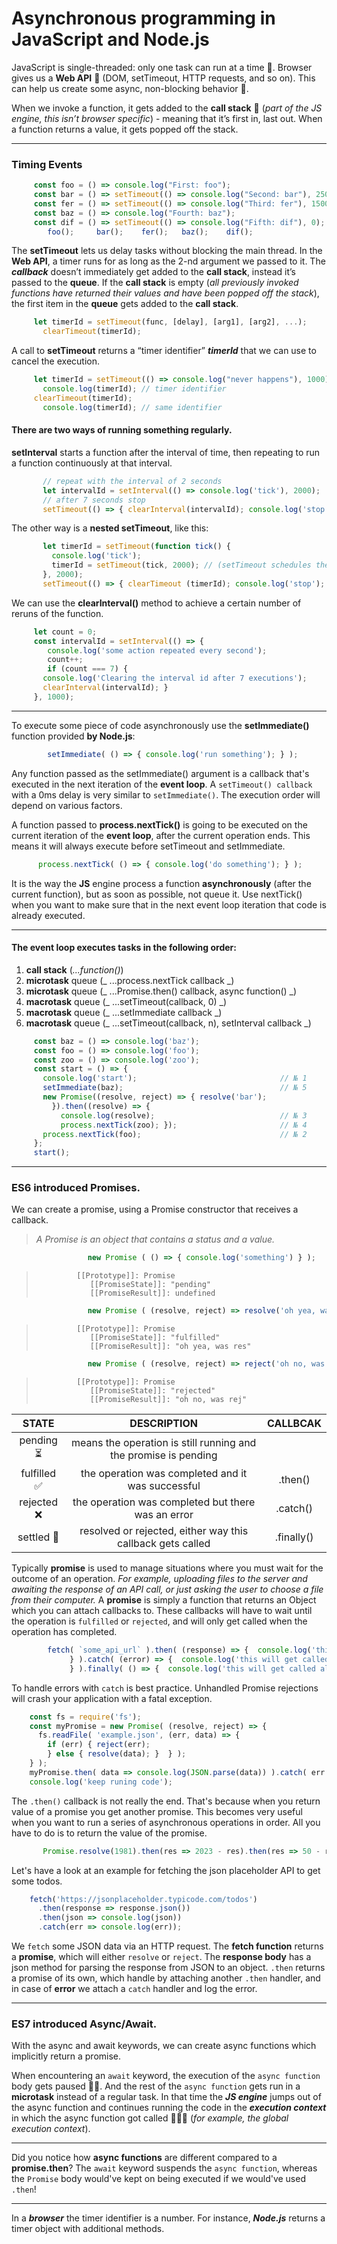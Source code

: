 # Asynchronous programming in JavaScript and Node.js
JavaScript is single-threaded: only one task can run at a time :turkey:. 
Browser gives us a **Web API** :lollipop: (DOM, setTimeout, HTTP requests, and so on). This can help us create some async, non-blocking behavior :eagle:. 

When we invoke a function, it gets added to the **call stack** :waffle: (_part of the JS engine, this isn’t browser specific_) - meaning that it’s first in, last out. When a function returns a value, it gets popped off the stack.<br>
___

### Timing Events
```javascript
     const foo = () => console.log("First: foo");                                 // № 1
     const bar = () => setTimeout(() => console.log("Second: bar"), 2500);        // № 5
     const fer = () => setTimeout(() => console.log("Third: fer"), 1500);         // № 4
     const baz = () => console.log("Fourth: baz");                                // № 2
     const dif = () => setTimeout(() => console.log("Fifth: dif"), 0);            // № 3
	    foo();     bar();    fer();   baz();    dif();      
```

The **setTimeout** lets us delay tasks without blocking the main thread. In the **Web API**, a timer runs for as long as the 2-nd argument we passed to it.
The ***callback*** doesn’t immediately get added to the **call stack**, instead it’s passed to the **queue**.
 If the **call stack** is empty (_all previously invoked functions have returned their values and have been popped off the stack_), the first item in the **queue** gets added to the **call stack**.<br>
```javascript
     let timerId = setTimeout(func, [delay], [arg1], [arg2], ...);
       clearTimeout(timerId);
```

A call to **setTimeout** returns a “timer identifier” ***timerId*** that we can use to cancel the execution.<br>
```javascript
     let timerId = setTimeout(() => console.log("never happens"), 1000);
       console.log(timerId); // timer identifier
     clearTimeout(timerId);
       console.log(timerId); // same identifier
```

#### There are two ways of running something regularly.<br>

**setInterval** starts a function after the interval of time, then repeating to run a function continuously at that interval.<br>
```javascript      
       // repeat with the interval of 2 seconds
       let intervalId = setInterval(() => console.log('tick'), 2000);
       // after 7 seconds stop
       setTimeout(() => { clearInterval(intervalId); console.log('stop'); }, 7000);
```

The other way is a **nested setTimeout**, like this:<br>
```javascript 
       let timerId = setTimeout(function tick() {
         console.log('tick');
         timerId = setTimeout(tick, 2000); // (setTimeout schedules the next call right at the end of the current one )
       }, 2000);
       setTimeout(() => { clearTimeout (timerId); console.log('stop'); }, 7000);
```

We can use the **clearInterval()** method to achieve a certain number of reruns of the function.<br>
```javascript 
     let count = 0;
     const intervalId = setInterval(() => {
        console.log('some action repeated every second');
        count++;
        if (count === 7) {
	   console.log('Clearing the interval id after 7 executions');
	   clearInterval(intervalId); }
     }, 1000);
```

---
To execute some piece of code asynchronously use the **setImmediate()** function provided **by Node.js**:<br>
```javascript 
        setImmediate( () => { console.log('run something'); } );
```

Any function passed as the setImmediate() argument is a callback that's executed in the next iteration of the **event loop**.
A ``setTimeout() callback`` with a 0ms delay is very similar to ``setImmediate()``. The execution order will depend on various factors.<br>

A function passed to **process.nextTick()** is going to be executed on the current iteration of the **event loop**, after the current operation ends. This means it will always execute before setTimeout and setImmediate.<br>
```javascript 
      process.nextTick( () => { console.log('do something'); } );
```

It is the way the **JS** engine process a function **asynchronously** (after the current function), but as soon as possible, not queue it.
Use nextTick() when you want to make sure that in the next event loop iteration that code is already executed.<br>

---
#### The event loop executes tasks in the following order:<br>
1. **call stack** (_...function()_)
2. **microtask** queue (_ ...process.nextTick callback _)
3. **microtask** queue (_ ...Promise.then() callback, async function() _)
4. **macrotask** queue (_ ...setTimeout(callback, 0) _)
5. **macrotask** queue (_ ...setImmediate callback _)
6. **macrotask** queue (_ ...setTimeout(callback, n), setInterval callback _)

```javascript 
     const baz = () => console.log('baz');
     const foo = () => console.log('foo');
     const zoo = () => console.log('zoo');
     const start = () => {
       console.log('start');                                // № 1
       setImmediate(baz);                                   // № 5
       new Promise((resolve, reject) => { resolve('bar');
         }).then((resolve) => {
           console.log(resolve);                            // № 3
           process.nextTick(zoo); });                       // № 4
       process.nextTick(foo);                               // № 2
     };
     start();
```
___
### ES6 introduced Promises.

We can create a promise, using a Promise constructor that receives a callback.<br>
> *A Promise is an object that contains a status and a value.* 
```javascript
                 new Promise ( () => { console.log('something') } );
```
>              [[Prototype]]: Promise
>                 [[PromiseState]]: "pending"
>                 [[PromiseResult]]: undefined
   
```javascript 
                 new Promise ( (resolve, reject) => resolve('oh yea, was res') );
```
>              [[Prototype]]: Promise
>                 [[PromiseState]]: "fulfilled"
>                 [[PromiseResult]]: "oh yea, was res"

```javascript 
                 new Promise ( (resolve, reject) => reject('oh no, was rej') );
```
>              [[Prototype]]: Promise
>                 [[PromiseState]]: "rejected"
>                 [[PromiseResult]]: "oh no, was rej"

| STATE         | DESCRIPTION                                                     | CALLBCAK   |
|:------------:|:---------------------------------------------------------------:|:----------:|
| pending ⏳    | means the operation is still running and the promise is pending |            |
| fulfilled ✅ | the operation was completed and it was successful               | .then()    |
| rejected ❌  | the operation was completed but there was an error              | .catch()   |
| settled 🥳   | resolved or rejected, either way this callback gets called      | .finally() |

Typically **promise** is used to manage situations where you must wait for the outcome of an operation. *For example, uploading files to the server and awaiting the response of an API call, or just asking the user to choose a file from their computer.* A **promise** is simply a function that returns an Object which you can attach callbacks to. These callbacks will have to wait until the operation is ``fulfilled`` or ``rejected``, and will only get called when the operation has completed.

```javascript 
        fetch( `some_api_url` ).then( (response) => {  console.log('this will get called when the promise fulfills'); 
		     } ).catch( (error) => {  console.log('this will get called when the promise is rejected');
		     } ).finally( () => {  console.log('this will get called all the time');  } );
```

To handle errors with ``catch`` is best practice. Unhandled Promise rejections will crash your application with a fatal exception.<br>

```javascript 
	const fs = require('fs');
	const myPromise = new Promise( (resolve, reject) => {
	  fs.readFile( 'example.json', (err, data) => {
	    if (err) { reject(err);
	    } else { resolve(data); }  } );
	} );
	myPromise.then( data => console.log(JSON.parse(data)) ).catch( err => console.log(err) );
	console.log('keep runing code');
```

The ``.then()`` callback is not really the end. That's because when you return value of a promise you get another promise. This becomes very useful when you want to run a series of asynchronous operations in order. All you have to do is to return the value of the promise.

```javascript 
       Promise.resolve(1981).then(res => 2023 - res).then(res => 50 - res).then(res => 2023 + res).then(res => console.log(res) );
```

Let's have a look at an example for fetching the json placeholder API to get some todos.

```javascript 
	fetch('https://jsonplaceholder.typicode.com/todos')
	  .then(response => response.json())
	  .then(json => console.log(json))
	  .catch(err => console.log(err));
```

We ``fetch`` some JSON data via an HTTP request. The **fetch function** returns a **promise**, which will either ``resolve`` or ``reject``. The **response body** has a json method for parsing the response from JSON to an object. ``.then`` returns a promise of its own, which handle by attaching another ``.then`` handler, and in case of **error** we attach a ``catch`` handler and log the error.

___
### ES7 introduced Async/Await.
With the async and await keywords, we can create async functions which implicitly return a promise.<br>

When encountering an ``await`` keyword, the execution of the ``async function`` body gets paused ✋🏼. And the rest of the ``async function`` gets run in a **microtask** instead of a regular task. In that time the ***JS engine*** jumps out of the async function and continues running the code in the ***execution context*** in which the async function got called 🏃🏽‍♀️ (_for example, the global execution context_).



___
Did you notice how **async functions** are different compared to a **promise.then**? The ``await`` keyword suspends the ``async function``, whereas the ``Promise`` body would've kept on being executed if we would've used ``.then``!

___
In a ***browser*** the timer identifier is a number. For instance, ***Node.js*** returns a timer object with additional methods.

